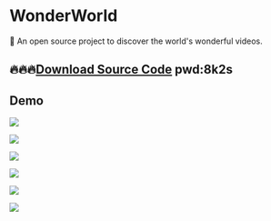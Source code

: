 # WonderWorld
🚀 An open source project to discover the world's wonderful videos.

## 🔥🔥🔥[Download Source Code](https://pan.baidu.com/s/1minlwFm) pwd:8k2s

## Demo
![](https://github.com/liubin1777/WonderWorld/blob/master/Screenshots/Screen%20Shot%202016-08-14%20at%2012.51.02.png?raw=true)

![](https://github.com/liubin1777/WonderWorld/blob/master/Screenshots/Screen%20Shot%202016-08-14%20at%2012.51.17.png?raw=true)

![](https://github.com/liubin1777/WonderWorld/blob/master/Screenshots/Screen%20Shot%202016-08-14%20at%2012.51.46.png?raw=true)

![](https://github.com/liubin1777/WonderWorld/blob/master/Screenshots/Screen%20Shot%202016-08-14%20at%2012.52.02.png?raw=true)

![](https://github.com/liubin1777/WonderWorld/blob/master/Screenshots/Screen%20Shot%202016-08-14%20at%2012.52.15.png?raw=true)

![](https://github.com/liubin1777/WonderWorld/blob/master/Screenshots/Screen%20Shot%202016-08-14%20at%2012.52.38.png?raw=true)
